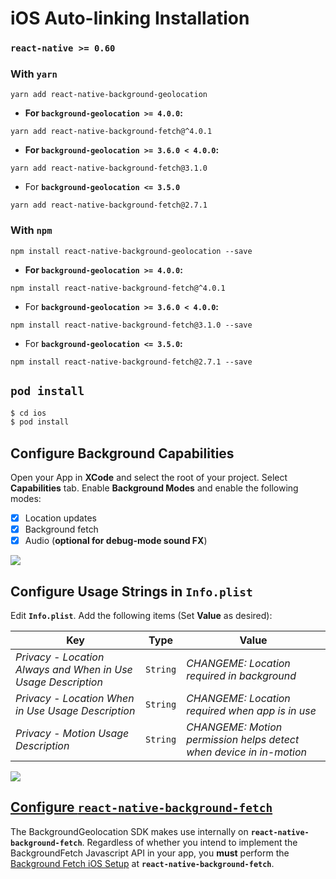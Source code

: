 # iOS Auto-linking Installation
### `react-native >= 0.60`

### With `yarn`

```shell
yarn add react-native-background-geolocation
```

- __For `background-geolocation >= 4.0.0`:__
```
yarn add react-native-background-fetch@^4.0.1
```

- __For `background-geolocation >= 3.6.0 < 4.0.0`:__
```
yarn add react-native-background-fetch@3.1.0
```

- For __`background-geolocation <= 3.5.0`__
```
yarn add react-native-background-fetch@2.7.1
```

### With `npm`
```shell
npm install react-native-background-geolocation --save
```

- __For `background-geolocation >= 4.0.0`:__
```
npm install react-native-background-fetch@^4.0.1
```

- For __`background-geolocation >= 3.6.0 < 4.0.0`:__
```
npm install react-native-background-fetch@3.1.0 --save
```

- For __`background-geolocation <= 3.5.0`:__
```
npm install react-native-background-fetch@2.7.1 --save
```

## `pod install`

```bash
$ cd ios
$ pod install
```

## Configure Background Capabilities

Open your App in **XCode** and select the root of your project.  Select **Capabilities** tab.  Enable **Background Modes** and enable the following modes:

- [x] Location updates
- [x] Background fetch
- [x] Audio (**optional for debug-mode sound FX**)

![](https://dl.dropboxusercontent.com/s/a4xieyd0h38xklu/Screenshot%202016-09-22%2008.12.51.png?dl=1)

## Configure Usage Strings in `Info.plist`

Edit **`Info.plist`**.  Add the following items (Set **Value** as desired):

| Key | Type | Value |
|-----|-------|-------------|
| *Privacy - Location Always and When in Use Usage Description* | `String` | *CHANGEME: Location required in background* |
| *Privacy - Location When in Use Usage Description* | `String` | *CHANGEME: Location required when app is in use* |
| *Privacy - Motion Usage Description* | `String` | *CHANGEME: Motion permission helps detect when device in in-motion* |

![](https://dl.dropboxusercontent.com/s/j7udsab7brlj4yk/Screenshot%202016-09-22%2008.33.53.png?dl=1)


## [Configure `react-native-background-fetch`](https://github.com/transistorsoft/react-native-background-fetch/blob/master/docs/INSTALL-AUTO-IOS.md#ios-auto-linking-setup)

The BackgroundGeolocation SDK makes use internally on __`react-native-background-fetch`__.  Regardless of whether you intend to implement the BackgroundFetch Javascript API in your app, you **must** perform the [Background Fetch iOS Setup](https://github.com/transistorsoft/react-native-background-fetch/blob/master/docs/INSTALL-AUTO-IOS.md#configure-background-capabilities) at __`react-native-background-fetch`__.
